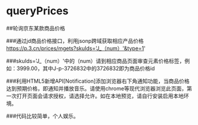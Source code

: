 ﻿# queryPrices
##轮询京东某款商品价格

###通过jd商品价格接口，利用jsonp跨域获取相应产品价格 https://p.3.cn/prices/mgets?skuIds='J_（num）'&type=1'

###skuIds='J_（num）'中的（num）请到相应商品页面审查元素价格标签，例如：<span class="price J-p-3726832">3999.00</span>，其中J-p-3726832中的3726832即为商品价格id

###利用HTML5新增API[Notification]添加浏览器右下角通知功能，当商品价格达到预期价格，即通知并播放音乐。请使用chrome等现代浏览器浏览此页面，第一次打开页面会请求授权，请选择允许。如在本地预览，请自行安装启用本地环境。


###代码比较简单，个人娱乐。
